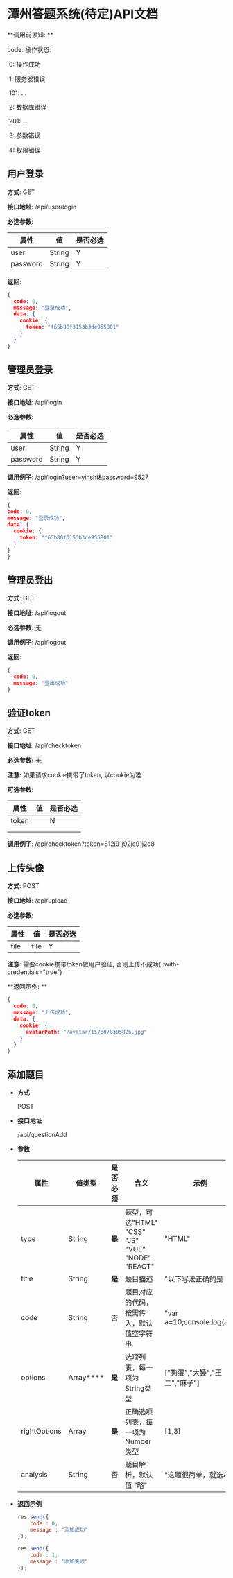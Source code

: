 # 潭州答题系统(待定)API文档

**调用前须知: **

code: 操作状态:

​	0: 操作成功

​	1: 服务器错误

​			101: ...

​	2: 数据库错误

​			201: ...

​    3: 参数错误

​	4: 权限错误

## 用户登录

  **方式**: GET

  **接口地址**: /api/user/login

  **必选参数:** 

| 属性     | 值     | 是否必选 |
| -------- | ------ | -------- |
| user     | String | Y        |
| password | String | Y        |

 **返回:**

```json
{
  code: 0,
  message: "登录成功",
  data: {
    cookie: {
      token: "f65b80f3153b3de955801"
    }
  }
}
```



## 管理员登录

  **方式**: GET

  **接口地址**: /api/login

  **必选参数:** 

| 属性      | 值     | 是否必选   |
| -------- | ------ | -------- |
| user     | String | Y        |
| password | String | Y        |

  **调用例子**: /api/login?user=yinshi&password=9527

  **返回:**

  ```json
{
  code: 0,
  message: "登录成功",
  data: {
    cookie: {
      token: "f65b80f3153b3de955801"
    }
  }
}
  ```

## 管理员登出

  **方式**: GET

  **接口地址**: /api/logout

  **必选参数:**  无

  **调用例子**: /api/logout

 **返回:** 

```json
{
  code: 0,
  message: "登出成功"
}
```

## 验证token

**方式**: GET

  **接口地址**: /api/checktoken

  **必选参数:**  无

**注意:**  如果请求cookie携带了token, 以cookie为准

  **可选参数**: 

| 属性  | 值   | 是否必选 |
| ----- | ---- | -------- |
| token |      | N        |
|       |      |          |
|       |      |          |

  **调用例子**: /api/checktoken?token=812j91j92je91j2e8

## 上传头像

**方式**: POST

  **接口地址**: /api/upload

  **必选参数:**  

| 属性 | 值   | 是否必选 |
| ---- | ---- | -------- |
| file | file | Y        |

  **注意:** 需要cookie携带token做用户验证, 否则上传不成功( :with-credentials="true")

**返回示例: ** 

```json
{
  code: 0,
  message: "上传成功",
  data: {
    cookie: {
      avatarPath: "/avatar/1576078385826.jpg"
    }
  }
}
```

## 添加题目

- **方式**

  POST

- **接口地址**

  /api/questionAdd

- **参数**

  | 属性         | 值类型    | 是否必须 | 含义                                             | 示例                          |
  | ------------ | --------- | -------- | ------------------------------------------------ | ----------------------------- |
  | type         | String    | **是**   | 题型，可选"HTML" "CSS" "JS" "VUE" "NODE" "REACT" | "HTML"                        |
  | title        | String    | **是**   | 题目描述                                         | "以下写法正确的是："          |
  | code         | String    | 否       | 题目对应的代码，按需传入，默认值空字符串         | "var a=10;console.log(a);"    |
  | options      | Array**** | **是**   | 选项列表，每一项为String类型                     | ["狗蛋","大锤","王二","麻子"] |
  | rightOptions | Array     | **是**   | 正确选项列表，每一项为Number类型                 | [1,3]                         |
  | analysis     | String    | 否       | 题目解析，默认值 "略"                            | "这题很简单，就选A"           |

- **返回示例**

  ```js
  res.send({
      code : 0,
      message : "添加成功"
  });
  ```

  ```js
  res.send({
      code : 1,
      message : "添加失败"
  });
  ```

  

















